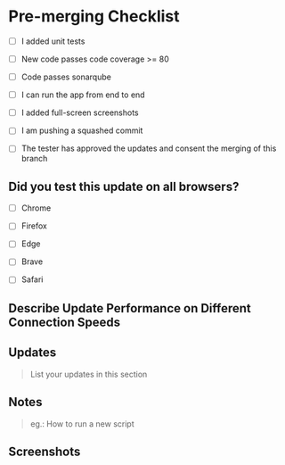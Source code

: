 # Pre-merging Checklist

- [ ] I added unit tests
- [ ] New code passes code coverage >= 80
- [ ] Code passes sonarqube
- [ ] I can run the app from end to end
- [ ] I added full-screen screenshots
- [ ] I am pushing a squashed commit
- [ ] The tester has approved the updates and consent the merging of this branch


## Did you test this update on all browsers?

- [ ] Chrome
- [ ] Firefox
- [ ] Edge
- [ ] Brave
- [ ] Safari


## Describe Update Performance on Different Connection Speeds

>


## Updates

> List your updates in this section


## Notes

> eg.: How to run a new script


## Screenshots
